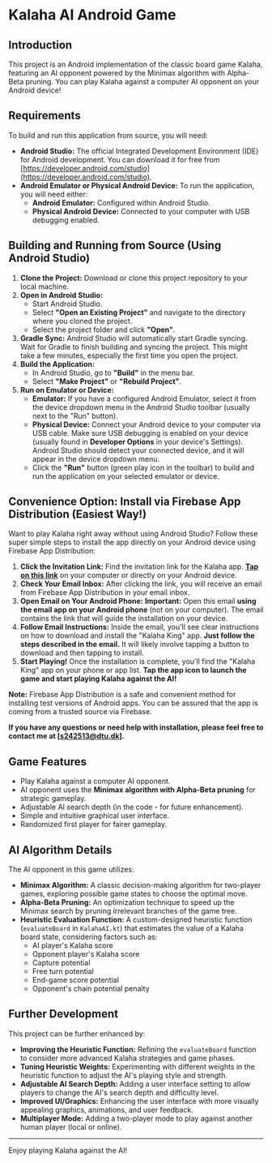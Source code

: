 # Kalaha AI Android Game

## Introduction

This project is an Android implementation of the classic board game Kalaha, featuring an AI opponent powered by the Minimax algorithm with Alpha-Beta pruning.  You can play Kalaha against a computer AI opponent on your Android device!

## Requirements

To build and run this application from source, you will need:

*   **Android Studio:**  The official Integrated Development Environment (IDE) for Android development. You can download it for free from [https://developer.android.com/studio](https://developer.android.com/studio).
*   **Android Emulator or Physical Android Device:** To run the application, you will need either:
    *   **Android Emulator:**  Configured within Android Studio.
    *   **Physical Android Device:**  Connected to your computer with USB debugging enabled.

## Building and Running from Source (Using Android Studio)

1.  **Clone the Project:** Download or clone this project repository to your local machine.
2.  **Open in Android Studio:**
    *   Start Android Studio.
    *   Select **"Open an Existing Project"** and navigate to the directory where you cloned the project.
    *   Select the project folder and click **"Open"**.
3.  **Gradle Sync:** Android Studio will automatically start Gradle syncing. Wait for Gradle to finish building and syncing the project. This might take a few minutes, especially the first time you open the project.
4.  **Build the Application:**
    *   In Android Studio, go to **"Build"** in the menu bar.
    *   Select **"Make Project"** or **"Rebuild Project"**.
5.  **Run on Emulator or Device:**
    *   **Emulator:** If you have a configured Android Emulator, select it from the device dropdown menu in the Android Studio toolbar (usually next to the "Run" button).
    *   **Physical Device:**  Connect your Android device to your computer via USB cable. Make sure USB debugging is enabled on your device (usually found in **Developer Options** in your device's Settings). Android Studio should detect your connected device, and it will appear in the device dropdown menu.
    *   Click the **"Run"** button (green play icon in the toolbar) to build and run the application on your selected emulator or device.

## Convenience Option: Install via Firebase App Distribution (Easiest Way!)

Want to play Kalaha right away without using Android Studio? Follow these super simple steps to install the app directly on your Android device using Firebase App Distribution:

1.  **Click the Invitation Link:**  Find the invitation link for the Kalaha app. **[Tap on this link](https://appdistribution.firebase.dev/i/a0fa562e61ea8ab8)** on your computer or directly on your Android device.
2.  **Check Your Email Inbox:**  After clicking the link, you will receive an email from Firebase App Distribution in your email inbox.
3.  **Open Email on Your Android Phone:** **Important:** Open this email **using the email app on your Android phone** (not on your computer).  The email contains the link that will guide the installation on your device.
4.  **Follow Email Instructions:**  Inside the email, you'll see clear instructions on how to download and install the "Kalaha King" app.  **Just follow the steps described in the email.**  It will likely involve tapping a button to download and then tapping to install.
5.  **Start Playing!** Once the installation is complete, you'll find the "Kalaha King" app on your phone or app list. **Tap the app icon to launch the game and start playing Kalaha against the AI!**

**Note:** Firebase App Distribution is a safe and convenient method for installing test versions of Android apps. You can be assured that the app is coming from a trusted source via Firebase.

**If you have any questions or need help with installation, please feel free to contact me at [s242513@dtu.dk].**

## Game Features
*   Play Kalaha against a computer AI opponent.
*   AI opponent uses the **Minimax algorithm with Alpha-Beta pruning** for strategic gameplay.
*   Adjustable AI search depth (in the code - for future enhancement).
*   Simple and intuitive graphical user interface.
*   Randomized first player for fairer gameplay.

## AI Algorithm Details

The AI opponent in this game utilizes:

*   **Minimax Algorithm:** A classic decision-making algorithm for two-player games, exploring possible game states to choose the optimal move.
*   **Alpha-Beta Pruning:** An optimization technique to speed up the Minimax search by pruning irrelevant branches of the game tree.
*   **Heuristic Evaluation Function:** A custom-designed heuristic function (`evaluateBoard` in `KalahaAI.kt`) that estimates the value of a Kalaha board state, considering factors such as:
    *   AI player's Kalaha score
    *   Opponent player's Kalaha score
    *   Capture potential
    *   Free turn potential
    *   End-game score potential
    *   Opponent's chain potential penalty

## Further Development

This project can be further enhanced by:

*   **Improving the Heuristic Function:**  Refining the `evaluateBoard` function to consider more advanced Kalaha strategies and game phases.
*   **Tuning Heuristic Weights:** Experimenting with different weights in the heuristic function to adjust the AI's playing style and strength.
*   **Adjustable AI Search Depth:** Adding a user interface setting to allow players to change the AI's search depth and difficulty level.
*   **Improved UI/Graphics:** Enhancing the user interface with more visually appealing graphics, animations, and user feedback.
*   **Multiplayer Mode:**  Adding a two-player mode to play against another human player (local or online).

---

Enjoy playing Kalaha against the AI!
